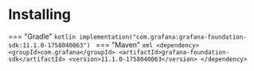 # Installing

=== "Gradle"
    ```kotlin
    implementation("com.grafana:grafana-foundation-sdk:11.1.0-1758040063")
    ```
=== "Maven"
    ```xml
    <dependency>
        <groupId>com.grafana</groupId>
        <artifactId>grafana-foundation-sdk</artifactId>
        <version>11.1.0-1758040063</version>
    </dependency>
    ```
